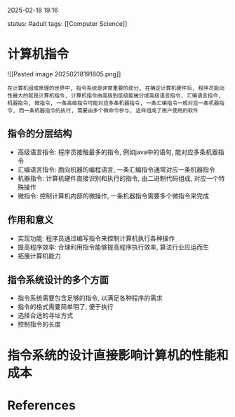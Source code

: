 2025-02-18    19:16

status: #adult 
tags: [[Computer Science]]


# 计算机指令

![[Pasted image 20250218191805.png]]

```
在计算机组成原理的世界中, 指令系统是非常重要的部分, 在确定计算机硬件后, 程序员能动性最大的就是计算机指令, 计算机指令由高级到低级能被分成高级语言指令, 汇编语言指令, 机器指令, 微指令, 一条高级指令可能对应多条机器指令, 一条汇编指令一般对应一条机器指令, 而一条机器指令的执行, 需要由多个微命令参与, 这样组成了用户使用的软件
```

## 指令的分层结构

- 高级语言指令: 程序员接触最多的指令, 例如java中的语句, 能对应多条机器指令
- 汇编语言指令: 面向机器的编程语言, 一条汇编指令通常对应一条机器指令
- 机器指令: 计算机硬件直接识别和执行的指令, 由二进制代码组成, 对应一个特殊操作
- 微指令: 控制计算机内部的微操作, 一条机器指令需要多个微指令来完成

## 作用和意义

- 实现功能: 程序员通过编写指令来控制计算机执行各种操作
- 提高程序效率: 合理利用指令能够提高程序执行效率, 算法行业应运而生
- 拓展计算机能力

## 指令系统设计的多个方面

- 指令系统需要包含足够的指令, 以满足各种程序的需求
- 指令的格式需要简单明了, 便于执行
- 选择合适的寻址方式
- 控制指令的长度

# **指令系统的设计直接影响计算机的性能和成本**
# References
